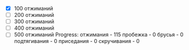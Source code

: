 - [x] 100 отжиманий
- [ ] 200 отжиманий
- [ ] 300 отжиманий
- [ ] 400 отжиманий
- [ ] 500 отжиманий
Progress:
отжимания - 115
пробежка - 0
брусья - 0
подтягивания - 0
приседания - 0
скручивания - 0
